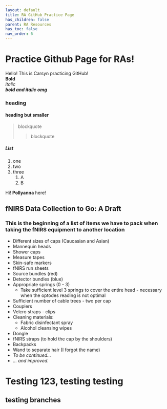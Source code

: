 ```yaml
---
layout: default
title: RA GitHub Practice Page
has_children: false
parent: RA Resources
has_toc: false
nav_order: 6
---
```


# Practice Github Page for RAs!  
  
  
Hello! This is Carsyn practicing GitHub!  
**Bold**  
*italic*  
***bold and italic omg***  
### heading  
#### heading but smaller
> blockquote
> > blockquote

##### List
1. one
2. two
3. three
   1. A
   2. B
  
Hi! **Pollyanna** here!
## fNIRS Data Collection to Go: A Draft
### This is the beginning of a list of items we have to pack when taking the fNIRS equipment to another location

- Different sizes of caps (Caucasian and Asian)
- Mannequin heads
- Shower caps
- Measure tapes
- Skin-safe markers
- fNIRS run sheets
- Source bundles (red)
- Detector bundles (blue)
- Appropriate springs (0 - 3)
  - Take sufficient level 3 springs to cover the entire head - necessary when the optodes reading is not optimal
- Sufficient number of cable trees - two per cap
- Couplers
- Velcro straps - clips
- Cleaning materials:
  - Fabric disinfectant spray
  - Alcohol cleansing wipes
- Dongle
- fNIRS straps (to hold the cap by the shoulders)
- Backpacks
- Wand to separate hair (I forgot the name)
- *To be continued...*
- *... and improved.*


# Testing 123, testing testing
## testing branches
